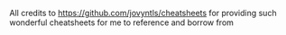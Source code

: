 All credits to https://github.com/jovyntls/cheatsheets for providing such wonderful cheatsheets for me to reference and borrow from
